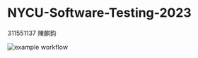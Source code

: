 # NYCU-Software-Testing-2023
311551137 陳麒鈞

![example workflow](https://github.com/jason-ntu/311551137-ST-2023/actions/workflows/github-actions-demo.yml/badge.svg)
